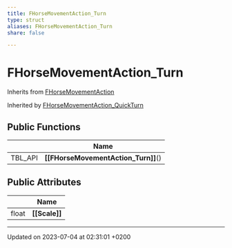 ```yaml
---
title: FHorseMovementAction_Turn
type: struct
aliases: FHorseMovementAction_Turn
share: false

---
```


# FHorseMovementAction_Turn





Inherits from [FHorseMovementAction](/docs/SDK/Source/Classes/structFHorseMovementAction.md)

Inherited by [FHorseMovementAction_QuickTurn](/docs/SDK/Source/Classes/structFHorseMovementAction__QuickTurn.md)

## Public Functions

|                | Name           |
| -------------- | -------------- |
| TBL_API | **[[FHorseMovementAction_Turn]]**() |

## Public Attributes

|                | Name           |
| -------------- | -------------- |
| float | **[[Scale]]**  |

-------------------------------

Updated on 2023-07-04 at 02:31:01 +0200